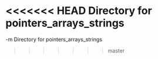 <<<<<<< HEAD
Directory for pointers_arrays_strings
=======
-m Directory for pointers_arrays_strings
>>>>>>> master
